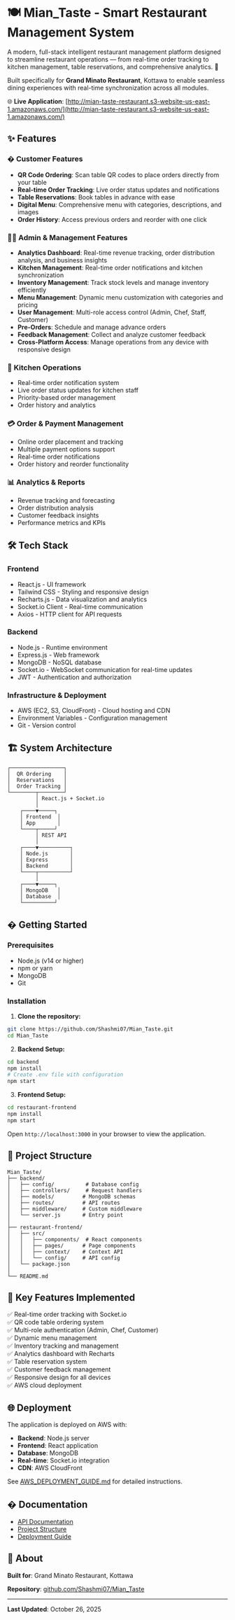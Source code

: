 # 🍽️ Mian_Taste - Smart Restaurant Management System

A modern, full-stack intelligent restaurant management platform designed to streamline restaurant operations — from real-time order tracking to kitchen management, table reservations, and comprehensive analytics. 🚀

Built specifically for **Grand Minato Restaurant**, Kottawa to enable seamless dining experiences with real-time synchronization across all modules.

🌐 **Live Application**: [http://mian-taste-restaurant.s3-website-us-east-1.amazonaws.com/](http://mian-taste-restaurant.s3-website-us-east-1.amazonaws.com/)

## ✨ Features

### � **Customer Features**
- **QR Code Ordering**: Scan table QR codes to place orders directly from your table
- **Real-time Order Tracking**: Live order status updates and notifications
- **Table Reservations**: Book tables in advance with ease
- **Digital Menu**: Comprehensive menu with categories, descriptions, and images
- **Order History**: Access previous orders and reorder with one click

### 👨‍💼 **Admin & Management Features**
- **Analytics Dashboard**: Real-time revenue tracking, order distribution analysis, and business insights
- **Kitchen Management**: Real-time order notifications and kitchen synchronization
- **Inventory Management**: Track stock levels and manage inventory efficiently
- **Menu Management**: Dynamic menu customization with categories and pricing
- **User Management**: Multi-role access control (Admin, Chef, Staff, Customer)
- **Pre-Orders**: Schedule and manage advance orders
- **Feedback Management**: Collect and analyze customer feedback
- **Cross-Platform Access**: Manage operations from any device with responsive design

### 🍳 **Kitchen Operations**
- Real-time order notification system
- Live order status updates for kitchen staff
- Priority-based order management
- Order history and analytics

### 💳 **Order & Payment Management**
- Online order placement and tracking
- Multiple payment options support
- Real-time order notifications
- Order history and reorder functionality

### 📊 **Analytics & Reports**
- Revenue tracking and forecasting
- Order distribution analysis
- Customer feedback insights
- Performance metrics and KPIs

## 🛠️ Tech Stack

### **Frontend**
- React.js - UI framework
- Tailwind CSS - Styling and responsive design
- Recharts.js - Data visualization and analytics
- Socket.io Client - Real-time communication
- Axios - HTTP client for API requests

### **Backend**
- Node.js - Runtime environment
- Express.js - Web framework
- MongoDB - NoSQL database
- Socket.io - WebSocket communication for real-time updates
- JWT - Authentication and authorization

### **Infrastructure & Deployment**
- AWS (EC2, S3, CloudFront) - Cloud hosting and CDN
- Environment Variables - Configuration management
- Git - Version control

## 🏗️ System Architecture

```
┌─────────────────┐
│  QR Ordering    │
│  Reservations   │
│  Order Tracking │
└────────┬────────┘
         │ React.js + Socket.io
         │
    ┌────▼─────┐
    │ Frontend  │
    │ App       │
    └────┬─────┘
         │ REST API
         │
    ┌────▼──────────┐
    │ Node.js       │
    │ Express       │
    │ Backend       │
    └────┬──────────┘
         │
    ┌────▼─────┐
    │ MongoDB   │
    │ Database  │
    └──────────┘
```

## � Getting Started

### Prerequisites
- Node.js (v14 or higher)
- npm or yarn
- MongoDB
- Git

### Installation

1. **Clone the repository:**
```bash
git clone https://github.com/Shashmi07/Mian_Taste.git
cd Mian_Taste
```

2. **Backend Setup:**
```bash
cd backend
npm install
# Create .env file with configuration
npm start
```

3. **Frontend Setup:**
```bash
cd restaurant-frontend
npm install
npm start
```

Open `http://localhost:3000` in your browser to view the application.

## 📁 Project Structure

```
Mian_Taste/
├── backend/
│   ├── config/          # Database config
│   ├── controllers/     # Request handlers
│   ├── models/         # MongoDB schemas
│   ├── routes/         # API routes
│   ├── middleware/     # Custom middleware
│   └── server.js       # Entry point
│
├── restaurant-frontend/
│   ├── src/
│   │   ├── components/  # React components
│   │   ├── pages/      # Page components
│   │   ├── context/    # Context API
│   │   └── config/     # API config
│   └── package.json
│
└── README.md
```

## 🎯 Key Features Implemented

✅ Real-time order tracking with Socket.io  
✅ QR code table ordering system  
✅ Multi-role authentication (Admin, Chef, Customer)  
✅ Dynamic menu management  
✅ Inventory tracking and management  
✅ Analytics dashboard with Recharts  
✅ Table reservation system  
✅ Customer feedback management  
✅ Responsive design for all devices  
✅ AWS cloud deployment  

## 🌐 Deployment

The application is deployed on AWS with:
- **Backend**: Node.js server
- **Frontend**: React application
- **Database**: MongoDB
- **Real-time**: Socket.io integration
- **CDN**: AWS CloudFront

See [AWS_DEPLOYMENT_GUIDE.md](./AWS_DEPLOYMENT_GUIDE.md) for detailed instructions.

## � Documentation

- [API Documentation](./backend/USER_MANAGEMENT_API.md)
- [Project Structure](./PROJECT_STRUCTURE.md)
- [Deployment Guide](./AWS_DEPLOYMENT_GUIDE.md)

## 👥 About

**Built for**: Grand Minato Restaurant, Kottawa

**Repository**: [github.com/Shashmi07/Mian_Taste](https://github.com/Shashmi07/Mian_Taste)

---

**Last Updated**: October 26, 2025
